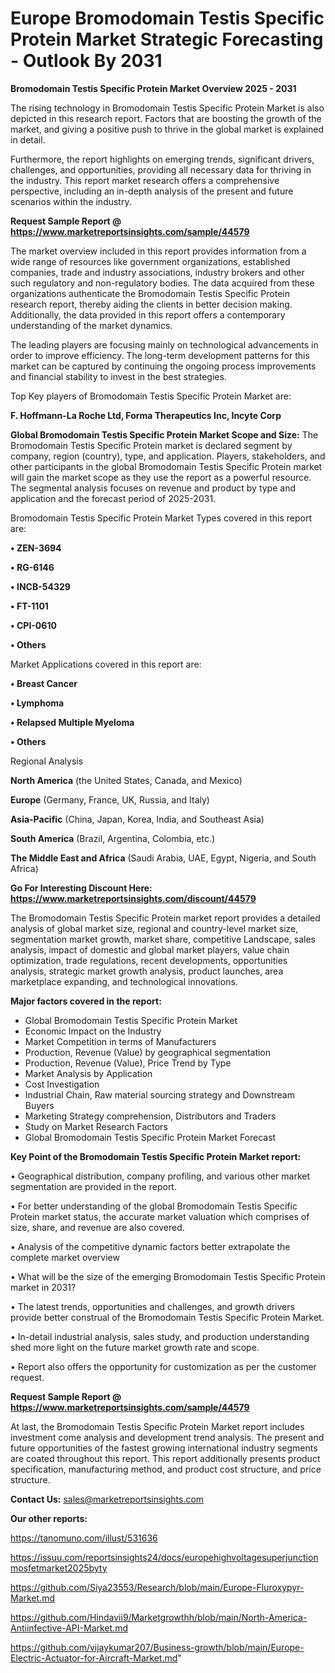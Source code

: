 # Europe Bromodomain Testis Specific Protein Market Strategic Forecasting - Outlook By 2031

<Strong> Bromodomain Testis Specific Protein Market Overview 2025 - 2031</strong>

The rising technology in Bromodomain Testis Specific Protein Market is also depicted in this research report. Factors that are boosting the growth of the market, and giving a positive push to thrive in the global market is explained in detail.

Furthermore, the report highlights on emerging trends, significant drivers, challenges, and opportunities, providing all necessary data for thriving in the industry. This report market research offers a comprehensive perspective, including an in-depth analysis of the present and future scenarios within the industry.

<strong>Request Sample Report @ <a href=https://www.marketreportsinsights.com/sample/44579>https://www.marketreportsinsights.com/sample/44579</a></strong>

The market overview included in this report provides information from a wide range of resources like government organizations, established companies, trade and industry associations, industry brokers and other such regulatory and non-regulatory bodies. The data acquired from these organizations authenticate the Bromodomain Testis Specific Protein research report, thereby aiding the clients in better decision making. Additionally, the data provided in this report offers a contemporary understanding of the market dynamics.

The leading players are focusing mainly on technological advancements in order to improve efficiency. The long-term development patterns for this market can be captured by continuing the ongoing process improvements and financial stability to invest in the best strategies.

Top Key players of Bromodomain Testis Specific Protein Market are:

<strong>F. Hoffmann-La Roche Ltd, Forma Therapeutics Inc, Incyte Corp</strong>

<strong><b>Global Bromodomain Testis Specific Protein Market Scope and Size:</b></strong>
The Bromodomain Testis Specific Protein market is declared segment by company, region (country), type, and application. Players, stakeholders, and other participants in the global Bromodomain Testis Specific Protein market will gain the market scope as they use the report as a powerful resource. The segmental analysis focuses on revenue and product by type and application and the forecast period of 2025-2031.

Bromodomain Testis Specific Protein Market Types covered in this report are:

<strong>•  ZEN-3694

•  RG-6146

•  INCB-54329

•  FT-1101

•  CPI-0610

•  Others</strong>

Market Applications covered in this report are:

<strong>•  Breast Cancer

•  Lymphoma

•  Relapsed Multiple Myeloma

•  Others</strong> 

Regional Analysis

<strong>North America</strong> (the United States, Canada, and Mexico)

<strong>Europe</strong> (Germany, France, UK, Russia, and Italy)

<strong>Asia-Pacific</strong> (China, Japan, Korea, India, and Southeast Asia)

<strong>South America</strong> (Brazil, Argentina, Colombia, etc.)

<strong>The Middle East and Africa</strong> (Saudi Arabia, UAE, Egypt, Nigeria, and South Africa)

<strong>Go For Interesting Discount Here: <a href=https://www.marketreportsinsights.com/discount/44579>https://www.marketreportsinsights.com/discount/44579</a></strong>

The Bromodomain Testis Specific Protein market report provides a detailed analysis of global market size, regional and country-level market size, segmentation market growth, market share, competitive Landscape, sales analysis, impact of domestic and global market players, value chain optimization, trade regulations, recent developments, opportunities analysis, strategic market growth analysis, product launches, area marketplace expanding, and technological innovations.

<strong><b>Major factors covered in the report:</b></strong>
<ul>
  <li>Global Bromodomain Testis Specific Protein Market </li>
  <li>Economic Impact on the Industry</li>
  <li>Market Competition in terms of Manufacturers</li>
  <li>Production, Revenue (Value) by geographical segmentation</li>
  <li>Production, Revenue (Value), Price Trend by Type</li>
  <li>Market Analysis by Application</li>
  <li>Cost Investigation</li>
  <li>Industrial Chain, Raw material sourcing strategy and Downstream Buyers</li>
  <li>Marketing Strategy comprehension, Distributors and Traders</li>
  <li>Study on Market Research Factors</li>
  <li>Global Bromodomain Testis Specific Protein Market Forecast</li>
</ul>

<strong><b>Key Point of the Bromodomain Testis Specific Protein Market report:</b></strong>

• Geographical distribution, company profiling, and various other market segmentation are provided in the report.

• For better understanding of the global Bromodomain Testis Specific Protein market status, the accurate market valuation which comprises of size, share, and revenue are also covered.

• Analysis of the competitive dynamic factors better extrapolate the complete market overview

• What will be the size of the emerging Bromodomain Testis Specific Protein market in 2031?

• The latest trends, opportunities and challenges, and growth drivers provide better construal of the Bromodomain Testis Specific Protein Market.

• In-detail industrial analysis, sales study, and production understanding shed more light on the future market growth rate and scope.

• Report also offers the opportunity for customization as per the customer request.

<strong>Request Sample Report @ <a href=https://www.marketreportsinsights.com/sample/44579>https://www.marketreportsinsights.com/sample/44579</a></strong>

At last, the Bromodomain Testis Specific Protein Market report includes investment come analysis and development trend analysis. The present and future opportunities of the fastest growing international industry segments are coated throughout this report. This report additionally presents product specification, manufacturing method, and product cost structure, and price structure.

<strong>Contact Us:</strong>
sales@marketreportsinsights.com

<strong>Our other reports:</strong>

<a href=https://tanomuno.com/illust/531636>https://tanomuno.com/illust/531636</a>

<a href=https://issuu.com/reportsinsights24/docs/europehighvoltagesuperjunctionmosfetmarket2025byty>https://issuu.com/reportsinsights24/docs/europehighvoltagesuperjunctionmosfetmarket2025byty</a>

<a href=https://github.com/Siya23553/Research/blob/main/Europe-Fluroxypyr-Market.md>https://github.com/Siya23553/Research/blob/main/Europe-Fluroxypyr-Market.md</a>

<a href=https://github.com/Hindavii9/Marketgrowthh/blob/main/North-America-Antiinfective-API-Market.md>https://github.com/Hindavii9/Marketgrowthh/blob/main/North-America-Antiinfective-API-Market.md</a>

<a href=https://github.com/vijaykumar207/Business-growth/blob/main/Europe-Electric-Actuator-for-Aircraft-Market.md>https://github.com/vijaykumar207/Business-growth/blob/main/Europe-Electric-Actuator-for-Aircraft-Market.md</a>"
